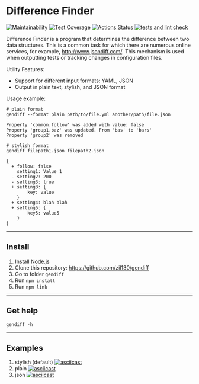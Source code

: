 # Difference Finder

[![Maintainability](https://api.codeclimate.com/v1/badges/d15b73daf14789279449/maintainability)](https://codeclimate.com/github/zil130/frontend-project-lvl2/maintainability) [![Test Coverage](https://api.codeclimate.com/v1/badges/d15b73daf14789279449/test_coverage)](https://codeclimate.com/github/zil130/frontend-project-lvl2/test_coverage) [![Actions Status](https://github.com/zil130/frontend-project-lvl2/workflows/hexlet-check/badge.svg)](https://github.com/zil130/frontend-project-lvl2/actions) [![tests and lint check](https://github.com/zil130/frontend-project-lvl2/actions/workflows/tests-lint.yml/badge.svg)](https://github.com/zil130/frontend-project-lvl2/actions/workflows/tests-lint.yml)

Difference Finder is a program that determines the difference between two data structures. This is a common task for which there are numerous online services, for example, http://www.jsondiff.com/. This mechanism is used when outputting tests or tracking changes in configuration files.

Utility Features:
* Support for different input formats: YAML, JSON
* Output in plain text, stylish, and JSON format

Usage example:
```
# plain format
gendiff --format plain path/to/file.yml another/path/file.json

Property 'common.follow' was added with value: false
Property 'group1.baz' was updated. From 'bas' to 'bars'
Property 'group2' was removed

# stylish format
gendiff filepath1.json filepath2.json

{
  + follow: false
    setting1: Value 1
  - setting2: 200
  - setting3: true
  + setting3: {
        key: value
    }
  + setting4: blah blah
  + setting5: {
        key5: value5
    }
}
```

---

## Install
1. Install [Node.js](https://nodejs.org)
2. Clone this repository: https://github.com/zil130/gendiff
4. Go to folder `gendiff`
5. Run `npm install`
6. Run `npm link`

---

## Get help
```
gendiff -h
```

---

## Examples
1. stylish (default)
[![asciicast](https://asciinema.org/a/MMMMxS16lcKuHqEhsNP6BRVEy.svg)](https://asciinema.org/a/MMMMxS16lcKuHqEhsNP6BRVEy)
2. plain
[![asciicast](https://asciinema.org/a/eMadEteR69u3ybVHCzYkLEV0t.svg)](https://asciinema.org/a/eMadEteR69u3ybVHCzYkLEV0t)
3. json
[![asciicast](https://asciinema.org/a/gc9CXBGtGfP3Rhxo2y2NNB6ag.svg)](https://asciinema.org/a/gc9CXBGtGfP3Rhxo2y2NNB6ag)

